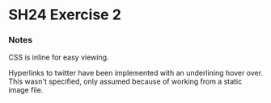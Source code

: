 # SH24 Exercise 2

### Notes

CSS is inline for easy viewing.

Hyperlinks to twitter have been implemented with an underlining hover over. This wasn't specified, only assumed because of working from a static image file.
